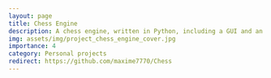 ```yaml
---
layout: page
title: Chess Engine
description: A chess engine, written in Python, including a GUI and an agent that the user can play against.
img: assets/img/project_chess_engine_cover.jpg
importance: 4
category: Personal projects
redirect: https://github.com/maxime7770/Chess
---
```

